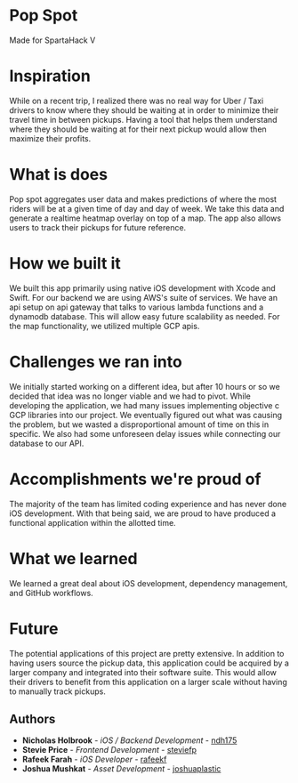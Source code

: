 # Pop Spot

Made for SpartaHack V

# Inspiration

While on a recent trip, I realized there was no real way for Uber / Taxi drivers to know where they should be waiting at in order to minimize their travel time in between pickups. Having a tool that helps them understand where they should be waiting at for their next pickup would allow then maximize their profits.

# What is does

Pop spot aggregates user data and makes predictions of where the most riders will be at a given time of day and day of week. We take this data and generate a realtime heatmap overlay on top of a map. The app also allows users to track their pickups for future reference.

# How we built it

We built this app primarily using native iOS development with Xcode and Swift. For our backend we are using AWS's suite of services. We have an api setup on api gateway that talks to various lambda functions and a dynamodb database. This will allow easy future scalability as needed. For the map functionality, we utilized multiple GCP apis. 

# Challenges we ran into

We initially started working on a different idea, but after 10 hours or so we decided that idea was no longer viable and we had to pivot. While developing the application, we had many issues implementing objective c GCP libraries into our project. We eventually figured out what was causing the problem, but we wasted a disproportional amount of time on this in specific. We also had some unforeseen delay issues while connecting our database to our API.


# Accomplishments we're proud of

The majority of the team has limited coding experience and has never done iOS development. With that being said, we are proud to have produced a functional application within the allotted time.

# What we learned

We learned a great deal about iOS development, dependency management, and GitHub workflows.

# Future

The potential applications of this project are pretty extensive. In addition to having users source the pickup data, this application could be acquired by a larger company and integrated into their software suite. This would allow their drivers to benefit from this application on a larger scale without having to manually track pickups.

## Authors

* **Nicholas Holbrook** - *iOS / Backend Development* - [ndh175](https://github.com/ndh175)
* **Stevie Price** - *Frontend Development* - [steviefp](https://github.com/steviefp)
* **Rafeek Farah** - *iOS Developer* - [rafeekf](https://github.com/rafeekf)
* **Joshua Mushkat** - *Asset Development* - [joshuaplastic](https://github.com/joshuaplastic)
